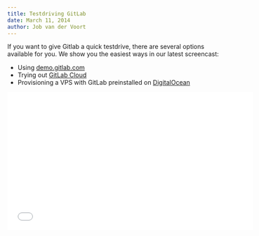 ```yaml
---
title: Testdriving GitLab
date: March 11, 2014
author: Job van der Voort
---
```

If you want to give Gitlab a quick testdrive, there are several options available for you. We show you the easiest ways in our latest screencast:

- Using [demo.gitlab.com](http://demo.gitlab.com)
- Trying out [GitLab Cloud](https://gitlab.com)
- Provisioning a VPS with GitLab preinstalled on [DigitalOcean](https://www.digitalocean.com)

<iframe width="560" height="315" src="//www.youtube.com/embed/WaiL5DGEMR4" frameborder="0" allowfullscreen></iframe>
